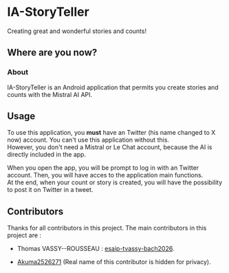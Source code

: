# IA-StoryTeller
Creating great and wonderful stories and counts!
## Where are you now?
### About
IA-StoryTeller is an Android application that permits you create stories and counts with the Mistral AI API.
## Usage
To use this application, you **must** have an Twitter (his name changed to X now) account. You can't use this application without this.<br />However, you don't need a Mistral or Le Chat account, because the AI is directly included in the app.

When you open the app, you will be prompt to log in with an Twitter account. Then, you will have acces to the application main functions.<br />At the end, when your count or story is created, you will have the possibility to post it on Twitter in a tweet.
## Contributors
Thanks for all contributors in this project. The main contributors in this project are :

* Thomas VASSY--ROUSSEAU : [esaip-tvassy-bach2026](https://github.com/esaip-tvassy-bach2026).

* [Akuma2526271](https://github.com/Akuma2526271) (Real name of this contributor is hidden for privacy).
